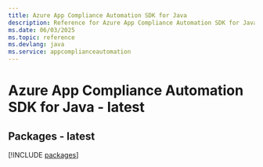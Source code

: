 ```yaml
---
title: Azure App Compliance Automation SDK for Java
description: Reference for Azure App Compliance Automation SDK for Java
ms.date: 06/03/2025
ms.topic: reference
ms.devlang: java
ms.service: appcomplianceautomation
---
```

# Azure App Compliance Automation SDK for Java - latest
## Packages - latest
[!INCLUDE [packages](app-compliance-automation-index.md)]